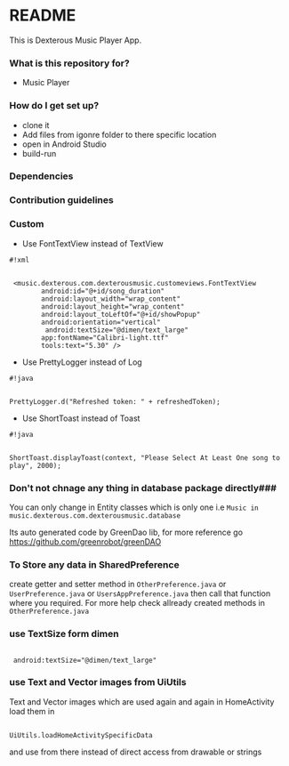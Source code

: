 # README #

This is Dexterous Music Player App.

### What is this repository for? ###

* Music Player

### How do I get set up? ###

* clone it
* Add files from igonre folder to there specific location
* open in Android Studio
* build-run

### Dependencies ###


### Contribution guidelines ###


### Custom ###

* Use FontTextView instead of TextView

```
#!xml


 <music.dexterous.com.dexterousmusic.customeviews.FontTextView
        android:id="@+id/song_duration"
        android:layout_width="wrap_content"
        android:layout_height="wrap_content"
        android:layout_toLeftOf="@+id/showPopup"
        android:orientation="vertical"
         android:textSize="@dimen/text_large"
        app:fontName="Calibri-light.ttf"
        tools:text="5.30" />
```


* Use PrettyLogger instead of Log

```
#!java


PrettyLogger.d("Refreshed token: " + refreshedToken);
```

* Use ShortToast instead of Toast

```
#!java


ShortToast.displayToast(context, "Please Select At Least One song to play", 2000);
```

### Don't not chnage any thing in database package directly###

You can only change in Entity classes which is only one i.e 
```Music in music.dexterous.com.dexterousmusic.database```

Its auto generated code by GreenDao lib, for more reference go https://github.com/greenrobot/greenDAO


### To Store any data in SharedPreference ###

create getter and setter method in ```OtherPreference.java``` or  ```UserPreference.java``` or ```UsersAppPreference.java```
then call that function where you required. 
For more help check allready created methods in ```OtherPreference.java```

### use TextSize form dimen ###
```

 android:textSize="@dimen/text_large"
```

### use Text and Vector images from UiUtils ###

Text and Vector images which are used again and again in HomeActivity load them in 
```

UiUtils.loadHomeActivitySpecificData
```

and use from there instead of direct access from drawable or strings